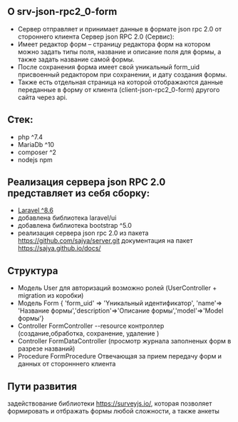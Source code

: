 

## О srv-json-rpc2_0-form
- Сервер отправляет и принимает данные в формате json rpc 2.0 от стороннего клиента
Сервер json RPC 2.0 (Сервис):
 - Имеет редактор форм – страницу редактора форм на котором можно задать типы поля, название и описание поля для формы, а также задать название самой формы. 
 - После сохранения форма имеет свой уникальный form_uid присвоенный редактором при сохранении, и дату создания формы.
 - Также есть отдельная страница на которой отображаются данные переданные в форму от клиента (client-json-rpc2_0-form) другого сайта через api.

## Стек:
  - php ^7.4
  - MariaDb ^10
  - composer ^2
  - nodejs npm

## Реализация сервера json RPC 2.0 представляет из себя сборку:
  - [Laravel ^8.6 ](https://laravel.com/docs/9.x/installation#:~:text=composer%20create%2Dproject%20laravel/laravel%20example%2Dapp)
  - добавлена библиотека laravel/ui
  - добавлена библиотека bootstrap ^5.0
  - реализация сервера json rpc 2.0 из пакета https://github.com/sajya/server.git документация на пакет https://sajya.github.io/docs/

## Структура
  - Модель User для авторизаций возможно ролей (UserController + migration из коробки) 
  - Модель Form { 'form_uid' => 'Yникальный идентификатор', 'name'=> 'Название формы','description'=>'Описание формы','model'=>'Model формы'}
  - Controller FormController --resource контроллер (создание,обработка, сохранение, удаление )
  - Сontroller FormDataController (просмотр журнала заполненых форм в разрезе названий)
  - Procedure FormProcedure Отвечающая за прием передачу форм и данных от сторонннего клиента

## Пути развития
задействование библиотеки https://surveyjs.io/, которая позволяет формировать и отбражать формы любой сложности, а также анкеты